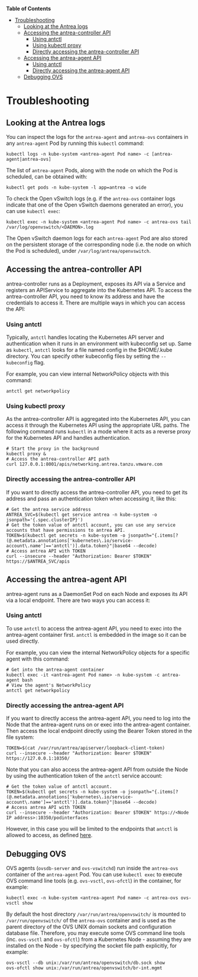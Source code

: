 **Table of Contents**

- [Troubleshooting](#troubleshooting)
  - [Looking at the Antrea logs](#looking-at-the-antrea-logs)
  - [Accessing the antrea-controller API](#accessing-the-antrea-controller-api)
    - [Using antctl](#using-antctl)
    - [Using kubectl proxy](#using-kubectl-proxy)
    - [Directly accessing the antrea-controller API](#directly-accessing-the-antrea-controller-api)
  - [Accessing the antrea-agent API](#accessing-the-antrea-agent-api)
    - [Using antctl](#using-antctl-1)
    - [Directly accessing the antrea-agent API](#directly-accessing-the-antrea-agent-api)
  - [Debugging OVS](#debugging-ovs)

# Troubleshooting

## Looking at the Antrea logs

You can inspect the logs for the `antrea-agent` and `antrea-ovs` containers in any
`antrea-agent` Pod by running this `kubectl` command:
```
kubectl logs -n kube-system <antrea-agent Pod name> -c [antrea-agent|antrea-ovs]
```

The list of `antrea-agent` Pods, along with the node on which the Pod is scheduled,
can be obtained with:
```
kubectl get pods -n kube-system -l app=antrea -o wide
```

To check the Open vSwitch logs (e.g. if the `antrea-ovs` container logs indicate
that one of the Open vSwitch daemons generated an error), you can use `kubectl
exec`:
```
kubectl exec -n kube-system <antrea-agent Pod name> -c antrea-ovs tail /var/log/openvswitch/<DAEMON>.log
```
The Open vSwitch daemon logs for each `antrea-agent` Pod are also stored on the
persistent storage of the corresponding node (i.e. the node on which the Pod is
scheduled), under `/var/log/antrea/openvswitch`.

## Accessing the antrea-controller API

antrea-controller runs as a Deployment, exposes its API via a Service and
registers an APIService to aggregate into the Kubernetes API. To access the
antrea-controller API, you need to know its address and have the credentials
to access it. There are multiple ways in which you can access the API:

### Using antctl

Typically, `antctl` handles locating the Kubernetes API server and
authentication when it runs in an environment with kubeconfig set up. Same as
`kubectl`, `antctl` looks for a file named config in the $HOME/.kube directory.
You can specify other kubeconfig files by setting the `--kubeconfig` flag.

For example, you can view internal NetworkPolicy objects with this command:
```
antctl get networkpolicy
```

### Using kubectl proxy

As the antrea-controller API is aggregated into the Kubernetes API, you can
access it through the Kubernetes API using the appropriate URL paths. The
following command runs `kubectl` in a mode where it acts as a reverse proxy for
the Kubernetes API and handles authentication.
```
# Start the proxy in the background
kubectl proxy &
# Access the antrea-controller API path
curl 127.0.0.1:8001/apis/networking.antrea.tanzu.vmware.com
```

### Directly accessing the antrea-controller API

If you want to directly access the antrea-controller API, you need to get its
address and pass an authentication token when accessing it, like this:
```
# Get the antrea service address
ANTREA_SVC=$(kubectl get service antrea -n kube-system -o jsonpath='{.spec.clusterIP}')
# Get the token value of antctl account, you can use any service accounts that have permissions to antrea API.
TOKEN=$(kubectl get secrets -n kube-system -o jsonpath="{.items[?(@.metadata.annotations['kubernetes\.io/service-account\.name']=='antctl')].data.token}"|base64 --decode)
# Access antrea API with TOKEN
curl --insecure --header "Authorization: Bearer $TOKEN" https://$ANTREA_SVC/apis
```

## Accessing the antrea-agent API

antrea-agent runs as a DaemonSet Pod on each Node and exposes its API via a
local endpoint. There are two ways you can access it:

### Using antctl

To use `antctl` to access the antrea-agent API, you need to exec into the
antrea-agent container first. `antctl` is embedded in the image so it can be
used directly.

For example, you can view the internal NetworkPolicy objects for a specific
agent with this command:
```
# Get into the antrea-agent container
kubectl exec -it <antrea-agent Pod name> -n kube-system -c antrea-agent bash
# View the agent's NetworkPolicy
antctl get networkpolicy
```

### Directly accessing the antrea-agent API

If you want to directly access the antrea-agent API, you need to log into the
Node that the antrea-agent runs on or exec into the antrea-agent container. Then
access the local endpoint directly using the Bearer Token stored in the file
system:
```
TOKEN=$(cat /var/run/antrea/apiserver/loopback-client-token)
curl --insecure --header "Authorization: Bearer $TOKEN" https://127.0.0.1:10350/
```

Note that you can also access the antrea-agent API from outside the Node by
using the authentication token of the `antctl` service account:
```
# Get the token value of antctl account.
TOKEN=$(kubectl get secrets -n kube-system -o jsonpath="{.items[?(@.metadata.annotations['kubernetes\.io/service-account\.name']=='antctl')].data.token}"|base64 --decode)
# Access antrea API with TOKEN
curl --insecure --header "Authorization: Bearer $TOKEN" https://<Node IP address>:10350/podinterfaces
```
However, in this case you will be limited to the endpoints that `antctl` is
allowed to access, as defined
[here](https://github.com/vmware-tanzu/antrea/blob/master/build/yamls/base/antctl.yml).

## Debugging OVS

OVS agents (`ovsdb-server` and `ovs-vswitchd`) run inside the `antrea-ovs`
container of the `antrea-agent` Pod. You can use `kubectl exec` to execute OVS
command line tools (e.g. `ovs-vsctl`, `ovs-ofctl`) in the container, for
example:
```
kubectl exec -n kube-system <antrea-agent Pod name> -c antrea-ovs ovs-vsctl show
```

By default the host directory `/var/run/antrea/openvswitch/` is mounted to
`/var/run/openvswitch/` of the `antrea-ovs` container and is used as the parent
directory of the OVS UNIX domain sockets and configuration database file.
Therefore, you may execute some OVS command line tools (inc. `ovs-vsctl` and
`ovs-ofctl`) from a Kubernetes Node - assuming they are installed on the Node -
by specifying the socket file path explicitly, for example:
```
ovs-vsctl --db unix:/var/run/antrea/openvswitch/db.sock show
ovs-ofctl show unix:/var/run/antrea/openvswitch/br-int.mgmt
```
